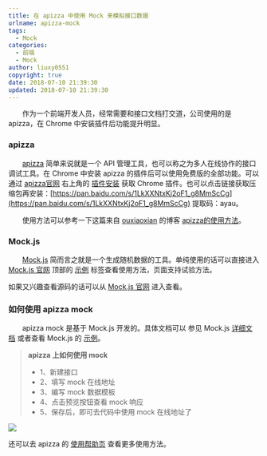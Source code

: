 ```yaml
---
title: 在 apizza 中使用 Mock 来模拟接口数据
urlname: apizza-mock
tags:
  - Mock
categories:
  - 前端
  - Mock
author: liuxy0551
copyright: true
date: 2018-07-10 21:39:30
updated: 2018-07-10 21:39:30
---
```



　　作为一个前端开发人员，经常需要和接口文档打交道，公司使用的是 apizza，在 Chrome 中安装插件后功能提升明显。
<!--more-->


### apizza

　　[apizza](https://apizza.net/) 简单来说就是一个 API 管理工具，也可以称之为多人在线协作的接口调试工具。在 Chrome 中安装 apizza 的插件后可以使用免费版的全部功能。可以通过
 [apizza官网](https://apizza.net/) 右上角的 [插件安装](https://apizza.net/page/downloadext) 获取 Chrome 插件。也可以点击链接获取压缩包再安装：[https://pan.baidu.com/s/1LkXXNtxKj2oF1_g8MmScCg](https://pan.baidu.com/s/1LkXXNtxKj2oF1_g8MmScCg) 提取码：ayau。

　　使用方法可以参考一下这篇来自 [ouxiaoxian](https://me.csdn.net/ouxiaoxian) 的博客 [apizza的使用方法](https://blog.csdn.net/ouxiaoxian/article/details/80526979)。


### Mock.js

　　[Mock.js](http://mockjs.com/) 简而言之就是一个生成随机数据的工具。单纯使用的话可以直接进入 [Mock.js 官网](http://mockjs.com/) 顶部的 [示例](http://mockjs.com/examples.html) 标签查看使用方法，页面支持试验方法。

如果又兴趣查看源码的话可以从 [Mock.js 官网](http://mockjs.com/) 进入查看。


### 如何使用 apizza mock

　　apizza mock 是基于 Mock.js 开发的。具体文档可以 参见 Mock.js [详细文档](https://github.com/nuysoft/Mock/wiki) 或者查看 Mock.js 的 [示例](http://mockjs.com/examples.html)。

>**apizza 上如何使用 mock**
>* 1、新建接口
>* 2、填写 mock 在线地址
>* 3、编写 mock 数据模板
>* 4、点击预览按钮查看 mock 响应
>* 5、保存后，即可去代码中使用 mock 在线地址了

![](https://images-hosting.liuxianyu.cn/posts/apizza-mock/1.png)

还可以去 apizza 的 [使用帮助页](https://apizza.net/wiki/datamodel) 查看更多使用方法。
